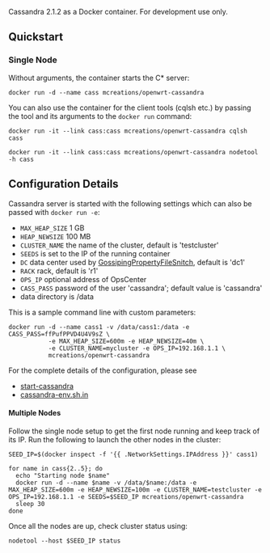 Cassandra 2.1.2 as a Docker container. For development use only.

## Quickstart

### Single Node

Without arguments, the container starts the C* server:

```
docker run -d --name cass mcreations/openwrt-cassandra
```

You can also use the container for the client tools (cqlsh etc.) by
passing the tool and its arguments to the ```docker run``` command:

```
docker run -it --link cass:cass mcreations/openwrt-cassandra cqlsh cass

docker run -it --link cass:cass mcreations/openwrt-cassandra nodetool -h cass
```

## Configuration Details

Cassandra server is started with the following settings which can also be passed with ```docker run -e```:

- ```MAX_HEAP_SIZE``` 1 GB
- ```HEAP_NEWSIZE``` 100 MB
- ```CLUSTER_NAME``` the name of the cluster, default is 'testcluster'
- ```SEEDS``` is set to the IP of the running container
- ```DC``` data center used by [GossipingPropertyFileSnitch](http://www.datastax.com/documentation/cassandra/2.1/cassandra/architecture/architectureSnitchGossipPF_c.html), default is 'dc1'
- ```RACK``` rack, default is 'r1'
- ```OPS_IP``` optional address of OpsCenter
- ```CASS_PASS``` password of the user 'cassandra'; default value is 'cassandra'
- data directory is /data

This is a sample command line with custom parameters:

```
docker run -d --name cass1 -v /data/cass1:/data -e CASS_PASS=ffPufPPVD4U4V9sZ \
           -e MAX_HEAP_SIZE=600m -e HEAP_NEWSIZE=40m \
           -e CLUSTER_NAME=mycluster -e OPS_IP=192.168.1.1 \
           mcreations/openwrt-cassandra
```

For the complete details of the configuration, please see

- [start-cassandra](https://github.com/m-creations/docker-openwrt-cassandra/blob/master/image/root/start-cassandra)
- [cassandra-env.sh.in](https://github.com/m-creations/docker-openwrt-cassandra/blob/master/image/root/tmp/cassandra-env.sh.in)


#### Multiple Nodes

Follow the single node setup to get the first node running and keep
track of its IP. Run the following to launch the other nodes in the
cluster:

```
SEED_IP=$(docker inspect -f '{{ .NetworkSettings.IPAddress }}' cass1)
```

```
for name in cass{2..5}; do
  echo "Starting node $name"
  docker run -d --name $name -v /data/$name:/data -e MAX_HEAP_SIZE=600m -e HEAP_NEWSIZE=100m -e CLUSTER_NAME=testcluster -e OPS_IP=192.168.1.1 -e SEEDS=$SEED_IP mcreations/openwrt-cassandra
  sleep 30
done
```

Once all the nodes are up, check cluster status using:

```
nodetool --host $SEED_IP status
```
